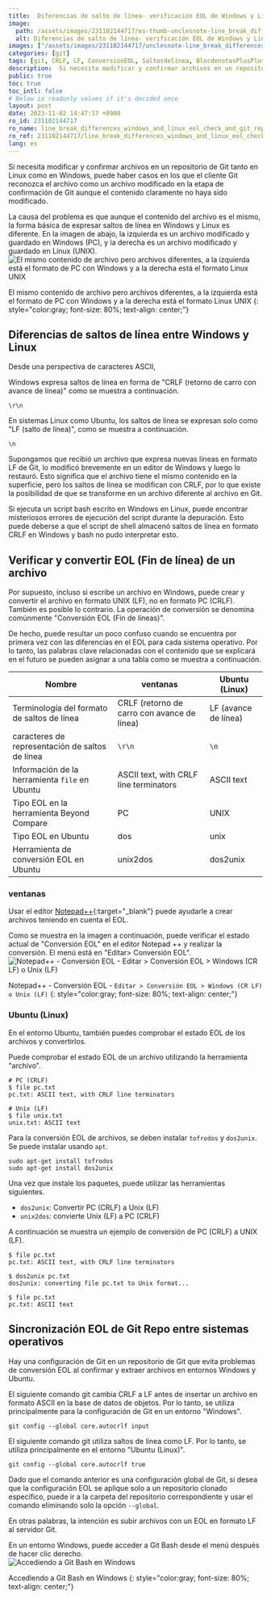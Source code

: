 ```yaml
---
title:  Diferencias de salto de línea- verificación EOL de Windows y Linux y sincronización de Git Repo
image:
  path: /assets/images/231102144717/es-thumb-unclesnote-line_break_differences_windows_and_linux_eol_check_and_git_repo_sync.png
  alt: Diferencias de salto de línea- verificación EOL de Windows y Linux y sincronización de Git Repo
images: ["/assets/images/231102144717/unclesnote-line_break_differences_windows_and_linux_eol_check_and_git_repo_sync-same_file_contents_but_different_files_on_the_left_is_windows_pc_format_and_on_the_right_is_linux_unix_format.png", "/assets/images/231102144717/unclesnote-line_break_differences_windows_and_linux_eol_check_and_git_repo_sync-notepad++-eol_conversion-edit_eol_conversion_windows_cr_lf_or_unix_lf.png", "/assets/images/231102144717/unclesnote-line_break_differences_windows_and_linux_eol_check_and_git_repo_sync-accessing_git_bash_on_windows.png"]
categories: [git]
tags: [git, CRLF, LF, ConversiónEOL, Saltosdelínea, BlocdenotasPlusPlus, unix2dos, dos2unix]
description:  Si necesita modificar y confirmar archivos en un repositorio de Git tanto en Linux como en Windows, puede haber casos en los que el cliente Git reconozca el
public: true
toc: true
toc_intl: false
# Below is readonly values if it's decided once
layout: post
date: 2023-11-02 14:47:17 +0900
ro_id: 231102144717
ro_name: line_break_differences_windows_and_linux_eol_check_and_git_repo_sync
ro_ref: 231102144717/line_break_differences_windows_and_linux_eol_check_and_git_repo_sync
lang: es
---
```

Si necesita modificar y confirmar archivos en un repositorio de Git tanto en Linux como en Windows, puede haber casos en los que el cliente Git reconozca el archivo como un archivo modificado en la etapa de confirmación de Git aunque el contenido claramente no haya sido modificado.  

La causa del problema es que aunque el contenido del archivo es el mismo, la forma básica de expresar saltos de línea en Windows y Linux es diferente. En la imagen de abajo, la izquierda es un archivo modificado y guardado en Windows (PC), y la derecha es un archivo modificado y guardado en Linux (UNIX).  
![El mismo contenido de archivo pero archivos diferentes, a la izquierda está el formato de PC con Windows y a la derecha está el formato Linux UNIX](/assets/images/231102144717/unclesnote-line_break_differences_windows_and_linux_eol_check_and_git_repo_sync-same_file_contents_but_different_files_on_the_left_is_windows_pc_format_and_on_the_right_is_linux_unix_format.png)  

El mismo contenido de archivo pero archivos diferentes, a la izquierda está el formato de PC con Windows y a la derecha está el formato Linux UNIX
{: style="color:gray; font-size: 80%; text-align: center;"}

## Diferencias de saltos de línea entre Windows y Linux
Desde una perspectiva de caracteres ASCII,  

Windows expresa saltos de línea en forma de "CRLF (retorno de carro con avance de línea)" como se muestra a continuación.  

```text
\r\n
```
En sistemas Linux como Ubuntu, los saltos de línea se expresan solo como "LF (salto de línea)", como se muestra a continuación.  

```text
\n
```
Supongamos que recibió un archivo que expresa nuevas líneas en formato LF de Git, lo modificó brevemente en un editor de Windows y luego lo restauró. Esto significa que el archivo tiene el mismo contenido en la superficie, pero los saltos de línea se modifican con CRLF, por lo que existe la posibilidad de que se transforme en un archivo diferente al archivo en Git.  

Si ejecuta un script bash escrito en Windows en Linux, puede encontrar misteriosos errores de ejecución del script durante la depuración. Esto puede deberse a que el script de shell almacenó saltos de línea en formato CRLF en Windows y bash no pudo interpretar esto.  
## Verificar y convertir EOL (Fin de línea) de un archivo
Por supuesto, incluso si escribe un archivo en Windows, puede crear y convertir el archivo en formato UNIX (LF), no en formato PC (CRLF). También es posible lo contrario. La operación de conversión se denomina comúnmente "Conversión EOL (Fin de líneas)".  

De hecho, puede resultar un poco confuso cuando se encuentra por primera vez con las diferencias en el EOL para cada sistema operativo. Por lo tanto, las palabras clave relacionadas con el contenido que se explicará en el futuro se pueden asignar a una tabla como se muestra a continuación.  

|Nombre|ventanas|Ubuntu (Linux)|
| ------------------------------------------ | ---------------------------------------- | -------------- |
|Terminología del formato de saltos de línea|CRLF (retorno de carro con avance de línea)|LF (avance de línea)|
|caracteres de representación de saltos de línea|`\r\n`|`\n`|
|Información de la herramienta `file` en Ubuntu|ASCII text, with CRLF line terminators|ASCII text|
|Tipo EOL en la herramienta Beyond Compare|PC|UNIX|
|Tipo EOL en Ubuntu|dos|unix|
|Herramienta de conversión EOL en Ubuntu|unix2dos|dos2unix|

### ventanas
Usar el editor [Notepad++](https://notepad-plus-plus.org/downloads){:target="_blank"} puede ayudarle a crear archivos teniendo en cuenta el EOL.  

Como se muestra en la imagen a continuación, puede verificar el estado actual de "Conversión EOL" en el editor Notepad ++ y realizar la conversión. El menú está en "Editar> Conversión EOL".  
![Notepad++ - Conversión EOL - `Editar > Conversión EOL > Windows (CR LF) o Unix (LF)`](/assets/images/231102144717/unclesnote-line_break_differences_windows_and_linux_eol_check_and_git_repo_sync-notepad++-eol_conversion-edit_eol_conversion_windows_cr_lf_or_unix_lf.png)  

Notepad++ - Conversión EOL - `Editar > Conversión EOL > Windows (CR LF) o Unix (LF)`
{: style="color:gray; font-size: 80%; text-align: center;"}

### Ubuntu (Linux)
En el entorno Ubuntu, también puedes comprobar el estado EOL de los archivos y convertirlos.  

Puede comprobar el estado EOL de un archivo utilizando la herramienta "archivo".  

```shell
# PC (CRLF)
$ file pc.txt 
pc.txt: ASCII text, with CRLF line terminators

# Unix (LF)
$ file unix.txt 
unix.txt: ASCII text
```
Para la conversión EOL de archivos, se deben instalar `tofrodos` y `dos2unix`. Se puede instalar usando `apt`.  

```shell
sudo apt-get install tofrodos
sudo apt-get install dos2unix
```
Una vez que instale los paquetes, puede utilizar las herramientas siguientes.  
- `dos2unix`: Convertir PC (CRLF) a Unix (LF)
- `unix2dos`: convierte Unix (LF) a PC (CRLF)

A continuación se muestra un ejemplo de conversión de PC (CRLF) a UNIX (LF).  

```shell
$ file pc.txt 
pc.txt: ASCII text, with CRLF line terminators

$ dos2unix pc.txt 
dos2unix: converting file pc.txt to Unix format...

$ file pc.txt 
pc.txt: ASCII text

```
## Sincronización EOL de Git Repo entre sistemas operativos
Hay una configuración de Git en un repositorio de Git que evita problemas de conversión EOL al confirmar y extraer archivos en entornos Windows y Ubuntu.  

El siguiente comando git cambia CRLF a LF antes de insertar un archivo en formato ASCII en la base de datos de objetos. Por lo tanto, se utiliza principalmente para la configuración de Git en un entorno "Windows".  

```shell
git config --global core.autocrlf input 
```
El siguiente comando git utiliza saltos de línea como LF. Por lo tanto, se utiliza principalmente en el entorno "Ubuntu (Linux)".  

```shell
git config --global core.autocrlf true
```
Dado que el comando anterior es una configuración global de Git, si desea que la configuración EOL se aplique solo a un repositorio clonado específico, puede ir a la carpeta del repositorio correspondiente y usar el comando eliminando solo la opción `--global`.  

En otras palabras, la intención es subir archivos con un EOL en formato LF al servidor Git.  

En un entorno Windows, puede acceder a Git Bash desde el menú después de hacer clic derecho.  
![Accediendo a Git Bash en Windows](/assets/images/231102144717/unclesnote-line_break_differences_windows_and_linux_eol_check_and_git_repo_sync-accessing_git_bash_on_windows.png)  

Accediendo a Git Bash en Windows
{: style="color:gray; font-size: 80%; text-align: center;"}


